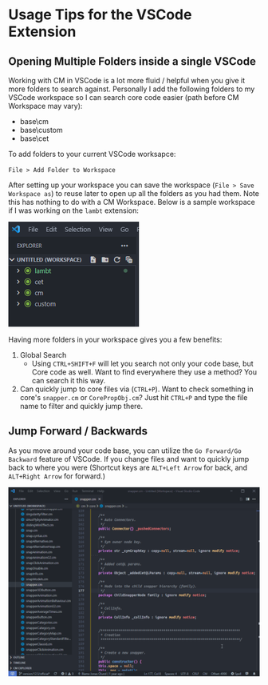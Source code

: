 # Usage Tips for the VSCode Extension

## Opening Multiple Folders inside a single VSCode

Working with CM in VSCode is a lot more fluid / helpful when you give it more folders to search against. Personally I add the following folders to my VSCode workspace so I can search core code easier (path before CM Workspace may vary):

- base\cm
- base\custom
- base\cet

To add folders to your current VSCode worksapce:

`File > Add Folder to Workspace`

After setting up your workspace you can save the workspace (`File > Save Workspace as`) to reuse later to open up all the folders as you had them. Note this has nothing to do with a CM Workspace. Below is a sample workspace if I was working on the `lambt` extension:

![Workspace Sample](imgs/workspace.png)

Having more folders in your workspace gives you a few benefits:

1. Global Search
    - Using `CTRL+SHIFT+F` will let you search not only your code base, but Core code as well. Want to find everywhere they use a method? You can search it this way.
2. Can quickly jump to core files via (`CTRL+P`).  Want to check something in core's `snapper.cm` or `CorePropObj.cm`? Just hit `CTRL+P` and type the file name to filter and quickly jump there.

## Jump Forward / Backwards

As you move around your code base, you can utilize the `Go Forward/Go Backward` feature of VSCode. If you change files and want to quickly jump back to where you were (Shortcut keys are `ALT+Left Arrow` for back, and `ALT+Right Arrow` for forward.)

![Go Back](imgs/goback.gif)

